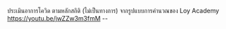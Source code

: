 ประเมินอาการโควิด ตามหลักสถิติ (ไม่เป็นทางการ)
จากรูปแบบการคำนวณของ Loy Academy
https://youtu.be/jwZZw3m3fmM --


